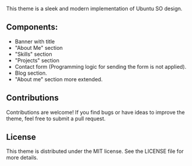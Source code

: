 This theme is a sleek and modern implementation of Ubuntu SO design.

## Components:
- Banner with title
- "About Me" section
- "Skills" section
- "Projects" section
- Contact form (Programming logic for sending the form is not applied).
- Blog section.
- "About me" section more extended.

## Contributions
Contributions are welcome! If you find bugs or have ideas to improve the theme, feel free to submit a pull request.

## License
This theme is distributed under the MIT license. See the LICENSE file for more details.
